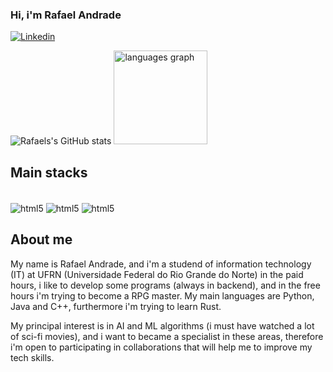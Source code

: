 ### Hi, i'm Rafael Andrade
[![Linkedin](https://img.shields.io/badge/LinkedIn-0077B5?style=for-the-badge&logo=linkedin&logoColor=white)](www.linkedin.com/in/rafael-araújo-de-andrade-b7b06a165)

![Rafaels's GitHub stats](https://github-readme-stats.vercel.app/api?username=leafaraujo&show_icons=true&theme=dracula)
  <img src="https://github-readme-stats.vercel.app/api/top-langsusername=Leafaraujo&locale=en&hide_title=false&layout=compact&card_width=320&langs_count=5&theme=dracula&hide_border=false&order=2" height="150" alt="languages graph"  />

###

## Main stacks

<div style = "display: inline block"><br/>
  <img align="center" alt="html5" src="https://img.shields.io/badge/Python-14354C?style=for-the-badge&logo=python&logoColor=white"/>
  <img align="center" alt="html5" src="https://img.shields.io/badge/C%2B%2B-00599C?style=for-the-badge&logo=c%2B%2B&logoColor=white"/>
  <img align="center" alt="html5" src="https://img.shields.io/badge/Java-ED8B00?style=for-the-badge&logo=openjdk&logoColor=white"/>
</div>

## About me

My name is Rafael Andrade, and i'm a studend of information technology (IT) at UFRN (Universidade Federal do Rio Grande do Norte) in the paid hours, i like to
develop some programs (always in backend), and in the free hours i'm trying to become a RPG master. My main languages are Python, Java and C++, furthermore i'm trying to learn Rust.

My principal interest is in AI and ML algorithms (i must have watched a lot of sci-fi movies), and i want to became a specialist in these areas, therefore i'm open to participating
in collaborations that will help me to improve my tech skills.


<!---
leafaraujo/leafaraujo is a ✨ special ✨ repository because its `README.md` (this file) appears on your GitHub profile.
You can click the Preview link to take a look at your changes.
--->
